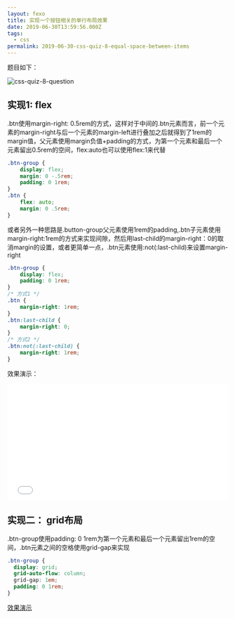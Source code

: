 ```yaml
---
layout: fexo
title: 实现一个按钮相关的单行布局效果
date: 2019-06-30T13:59:56.000Z
tags:
  - css
permalink: 2019-06-30-css-quiz-8-equal-space-between-items
---
```

题目如下：

![css-quiz-8-question](http://blog.chenxiaoyao.cn/image/2019-6-30-css-quiz-8/css-quiz-8-question.png)

## 实现1: flex
.btn使用margin-right: 0.5rem的方式，这样对于中间的.btn元素而言，前一个元素的margin-right与后一个元素的margin-left进行叠加之后就得到了1rem的margin值，父元素使用margin负值+padding的方式，为第一个元素和最后一个元素留出0.5rem的空间，flex:auto也可以使用flex:1来代替
```css
.btn-group {
    display: flex;
    margin: 0 -.5rem;
    padding: 0 1rem;
}
.btn {
    flex: auto;
    margin: 0 .5rem;
}
```
或者另外一种思路是.button-group父元素使用1rem的padding,.btn子元素使用margin-right:1rem的方式来实现间隙，然后用last-child的margin-right：0的取消margin的设置，或者更简单一点，.btn元素使用:not(:last-child)来设置margin-right
```css
.btn-group {
    display: flex;
    padding: 0 1rem;
}
/* 方式1 */
.btn {
    margin-right: 1rem;
}
.btn:last-child {
    margin-right: 0;
}
/* 方式2 */
.btn:not(:last-child) {
    margin-right: 1rem;
}
``` 
效果演示：

<iframe height="265" style="width: 100%;" scrolling="no" title="css-quiz-8-flex" src="//codepen.io/Allen6228/embed/PrQbBW/?height=265&theme-id=0&default-tab=html,result" frameborder="no" allowtransparency="true" allowfullscreen="true">
  See the Pen <a href='https://codepen.io/Allen6228/pen/PrQbBW/'>css-quiz-8-flex</a> by XiaoYao
  (<a href='https://codepen.io/Allen6228'>@Allen6228</a>) on <a href='https://codepen.io'>CodePen</a>.
</iframe>

## 实现二： grid布局
.btn-group使用padding: 0 1rem为第一个元素和最后一个元素留出1rem的空间，.btn元素之间的空格使用grid-gap来实现
```css
.btn-group {
  display: grid;
  grid-auto-flow: column;
  grid-gap: 1em;
  padding: 0 1rem;
}
```

[效果演示](https://codepen.io/Allen6228/pen/PrQbBW)
